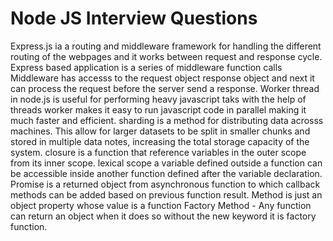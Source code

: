 # Node JS Interview Questions
Express.js ia a routing and middleware framework for handling the different routing of the webpages and it works between request and response cycle.
Express based application is a series of middleware function calls 
Middleware has accesss to the request object response object and next it can process the request before the server send a response. 
Worker thread in node.js is useful for performing heavy javascript taks with the help of threads worker makes it easy to run javascript code in parallel making it much faster and efficient.
sharding is a method for distributing data acrosss machines. This allow for larger datasets to be split in  smaller chunks and stored in multiple data notes, increasing the total storage capacity of the system.
closure is a function that reference variables in the outer scope from its inner scope.
lexical scope a variable defined outside a function can be accessible inside another function defined after the variable declaration.
Promise is a returned object from asynchronous function to which callback methods can be added based on previous function result.
Method is just an object property whose value is a function
Factory Method - Any function can return an object when it does so without the new keyword it is factory function.
